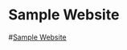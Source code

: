 # Sample Website

#[Sample Website](https://lvcc-wad.github.io/Students/ACT/Diverson-Christian/Sample-Website/)


